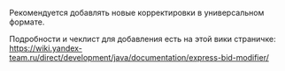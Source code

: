 Рекомендуется добавлять новые корректировки в универсальном формате.

Подробности и чеклист для добавления есть на этой вики страничке:
https://wiki.yandex-team.ru/direct/development/java/documentation/express-bid-modifier/